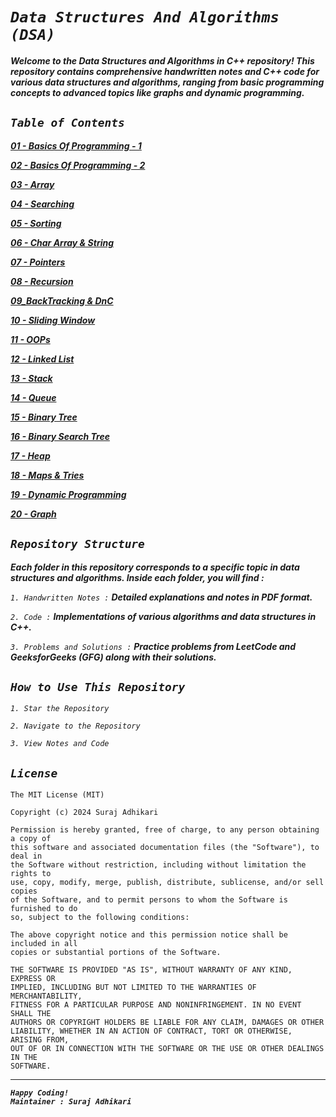 # _`Data Structures And Algorithms (DSA)`_

**_Welcome to the Data Structures and Algorithms in C++ repository! This repository contains comprehensive handwritten notes and C++ code for various data structures and algorithms, ranging from basic programming concepts to advanced topics like graphs and dynamic programming._**

## _`Table of Contents`_

**_[01 - Basics Of Programming - 1](https://github.com/SrjAdhikari/DataStructures-And-Algorithms/tree/main/01_Basics_Of_Programming-1)_**

**_[02 - Basics Of Programming - 2](https://github.com/SrjAdhikari/DataStructures-And-Algorithms/tree/main/02_Basics_Of_Programming-2)_**

**_[03 - Array](https://github.com/SrjAdhikari/DataStructures-And-Algorithms/tree/main/03_Array)_**

**_[04 - Searching](https://github.com/SrjAdhikari/DataStructures-And-Algorithms/tree/main/04_Searching)_**

**_[05 - Sorting](https://github.com/SrjAdhikari/DataStructures-And-Algorithms/tree/main/05_Sorting)_**

**_[06 - Char Array & String](https://github.com/SrjAdhikari/DataStructures-And-Algorithms/tree/main/06_Char_Array_And_String)_**

**_[07 - Pointers](https://github.com/SrjAdhikari/DataStructures-And-Algorithms/tree/main/07_Pointers)_**

**_[08 - Recursion](https://github.com/SrjAdhikari/DataStructures-And-Algorithms/tree/main/08_Recursion)_**

**_[09_BackTracking & DnC](https://github.com/SrjAdhikari/DataStructures-And-Algorithms/tree/main/09_BackTracking_And_DnC)_**

**_[10 - Sliding Window](https://github.com/SrjAdhikari/DataStructures-And-Algorithms/tree/main/10_Sliding_Window)_**

**_[11 - OOPs](https://github.com/SrjAdhikari/DataStructures-And-Algorithms/tree/main/11_OOPs)_**

**_[12 - Linked List](https://github.com/SrjAdhikari/DataStructures-And-Algorithms/tree/main/12_Linked_List)_**

**_[13 - Stack](https://github.com/SrjAdhikari/DataStructures-And-Algorithms/tree/main/13_Stack)_**

**_[14 - Queue](https://github.com/SrjAdhikari/DataStructures-And-Algorithms/tree/main/14_Queue)_**

**_[15 - Binary Tree](https://github.com/SrjAdhikari/DataStructures-And-Algorithms/tree/main/15_Binary_Tree)_**

**_[16 - Binary Search Tree](https://github.com/SrjAdhikari/DataStructures-And-Algorithms/tree/main/16_Binary_Search_Tree)_**

**_[17 - Heap](https://github.com/SrjAdhikari/DataStructures-And-Algorithms/tree/main/17_Heap)_**

**_[18 - Maps & Tries](https://github.com/SrjAdhikari/DataStructures-And-Algorithms/tree/main/18_Maps_And_Tries)_**

**_[19 - Dynamic Programming](https://github.com/SrjAdhikari/DataStructures-And-Algorithms/tree/main/19_Dynamic_Programming)_**

**_[20 - Graph](https://github.com/SrjAdhikari/DataStructures-And-Algorithms/tree/main/20_Graph)_**

## _`Repository Structure`_

**_Each folder in this repository corresponds to a specific topic in data structures and algorithms. Inside each folder, you will find :_**

_`1. Handwritten Notes :`_ **_Detailed explanations and notes in PDF format._**

_`2. Code :`_ **_Implementations of various algorithms and data structures in C++._**

_`3. Problems and Solutions :`_ **_Practice problems from LeetCode and GeeksforGeeks (GFG) along with their solutions._**

## _`How to Use This Repository`_

_`1. Star the Repository`_

_`2. Navigate to the Repository`_

_`3. View Notes and Code`_

## _`License`_

```
The MIT License (MIT)

Copyright (c) 2024 Suraj Adhikari

Permission is hereby granted, free of charge, to any person obtaining a copy of
this software and associated documentation files (the "Software"), to deal in
the Software without restriction, including without limitation the rights to
use, copy, modify, merge, publish, distribute, sublicense, and/or sell copies
of the Software, and to permit persons to whom the Software is furnished to do
so, subject to the following conditions:

The above copyright notice and this permission notice shall be included in all
copies or substantial portions of the Software.

THE SOFTWARE IS PROVIDED "AS IS", WITHOUT WARRANTY OF ANY KIND, EXPRESS OR
IMPLIED, INCLUDING BUT NOT LIMITED TO THE WARRANTIES OF MERCHANTABILITY,
FITNESS FOR A PARTICULAR PURPOSE AND NONINFRINGEMENT. IN NO EVENT SHALL THE
AUTHORS OR COPYRIGHT HOLDERS BE LIABLE FOR ANY CLAIM, DAMAGES OR OTHER
LIABILITY, WHETHER IN AN ACTION OF CONTRACT, TORT OR OTHERWISE, ARISING FROM,
OUT OF OR IN CONNECTION WITH THE SOFTWARE OR THE USE OR OTHER DEALINGS IN THE
SOFTWARE.
```
---

**_`Happy Coding!`_**<br>
**_`Maintainer : Suraj Adhikari`_**
